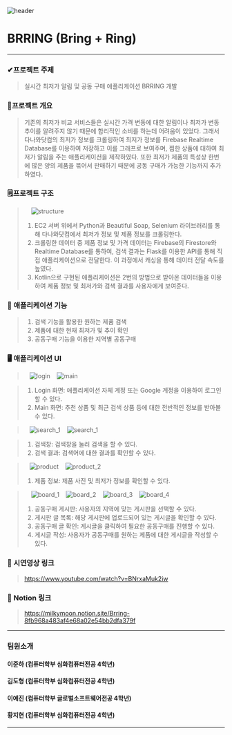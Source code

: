 ![header](https://capsule-render.vercel.app/api?type=soft&color=F7F3E9&height=120&text=BRRING&&animation=fadeIn&&fontSize=40)

# BRRING (Bring + Ring)
------------
### ✔프로젝트 주제
> 실시간 최저가 알림 및 공동 구매 애플리케이션 BRRING 개발

### 🧨프로젝트 개요
> 기존의 최저가 비교 서비스들은 실시간 가격 변동에 대한 알림이나 최저가 변동 추이를 알려주지 않기 때문에 합리적인 소비를 하는데 어려움이 있었다. 그래서 다나와닷컴의 최저가 정보를 크롤링하여 최저가 정보를 Firebase Realtime Database를 이용하여 저장하고 이를 그래프로 보여주며, 찜한 상품에 대하여 최저가 알림을 주는 애플리케이션을 제작하였다. 또한 최저가 제품의 특성상 한번에 많은 양의 제품을 묶어서 판매하기 때문에 공동 구매가 가능한 기능까지 추가하였다.

### 🗒프로젝트 구조
>
> &nbsp;&nbsp;&nbsp;&nbsp;![structure](https://user-images.githubusercontent.com/51983113/148374867-ed3f15f7-e7d3-4719-96aa-9fe04d936a14.png)
>
> 1. EC2 서버 위에서 Python과 Beautiful Soap, Selenium 라이브러리를 통해 다나와닷컴에서 최저가 정보 및 제품 정보를 크롤링한다. 
> 2. 크롤링한 데이터 중 제품 정보 및 가격 데이터는 Firebase의 Firestore와 Realtime Database를 통하여, 검색 결과는 Flask를 이용한 API를 통해 직접 애플리케이션으로 전달한다. 이 과정에서 캐싱을 통해 데이터 전달 속도를 높였다.
> 3. Kotlin으로 구현된 애플리케이션은 2번의 방법으로 받아온 데이터들을 이용하여 제품 정보 및 최저가와 검색 결과를 사용자에게 보여준다.

### 📖 애플리케이션 기능

> 1. 검색 기능을 활용한 원하는 제품 검색
> 2. 제품에 대한 현재 최저가 및 추이 확인
> 3. 공동구매 기능을 이용한 지역별 공동구매


### 🖥 애플리케이션 UI
>
> &nbsp;&nbsp;&nbsp;![login](https://user-images.githubusercontent.com/51983113/148375620-b912682e-5c02-4ab2-82e9-673ad5a2c7b3.png)
> &nbsp;&nbsp;&nbsp;![main](https://user-images.githubusercontent.com/51983113/148375624-f4a70332-185b-4787-92c6-1effc4b120e1.png)

> 1. Login 화면: 애플리케이션 자체 계정 또는 Google 계정을 이용하여 로그인 할 수 있다.
> 2. Main 화면: 추천 상품 및 최근 검색 상품 등에 대한 전반적인 정보를 받아볼 수 있다.

>&nbsp;&nbsp;&nbsp;![search_1](https://user-images.githubusercontent.com/51983113/148375928-457ab17a-639b-4949-bf9e-a4d6164e64f6.png)
>&nbsp;&nbsp;&nbsp;![search_1](https://user-images.githubusercontent.com/51983113/148375928-457ab17a-639b-4949-bf9e-a4d6164e64f6.png)

> 1. 검색창: 검색창을 눌러 검색을 할 수 있다.
> 2. 검색 결과: 검색어에 대한 결과를 확인할 수 있다.

>&nbsp;&nbsp;&nbsp;![product](https://user-images.githubusercontent.com/51983113/148376127-b7bfcb98-dcb1-4c57-9e66-dfef69b9ced7.png)
>&nbsp;&nbsp;&nbsp;![product_2](https://user-images.githubusercontent.com/51983113/148376134-757a34c1-ff22-4e2f-8b0a-34312794126a.png)
>1. 제품 정보: 제품 사진 및 최저가 정보를 확인할 수 있다.

>&nbsp;&nbsp;&nbsp; ![board_1](https://user-images.githubusercontent.com/51983113/148376150-10c3dec7-66a1-49be-ad82-d01e5442c1e0.png)
>&nbsp;&nbsp;&nbsp;![board_2](https://user-images.githubusercontent.com/51983113/148376151-7e85d5c3-f2cf-4c6e-858e-d83169330550.png)
>&nbsp;&nbsp;&nbsp;![board_3](https://user-images.githubusercontent.com/51983113/148376156-f072934c-8eb5-4ff1-925c-4a328b124cdb.png)
>&nbsp;&nbsp;&nbsp;![board_4](https://user-images.githubusercontent.com/51983113/148376160-2541ca28-9621-4aa5-bc8b-3288808a233b.png)
> 1. 공동구매 게시판: 사용자의 지역에 맞는 게시판을 선택할 수 있다.
> 2. 게시판 글 목록: 해당 게시판에 업로드되어 있는 게시글을 확인할 수 있다.
> 3. 공동구매 글 확인: 게시글을 클릭하여 필요한 공동구매를 진행할 수 있다.
> 4. 게시글 작성: 사용자가 공동구매를 원하는 제품에 대한 게시글을 작성할 수 있다.

### 🎥 시연영상 링크
> https://www.youtube.com/watch?v=BNrxaMuk2iw

### 🧑 Notion 링크
>https://milkymoon.notion.site/Brring-8fb968a483af4e68a02e54bb2dfa379f

------------
### 팀원소개
#### 이준하 (컴퓨터학부 심화컴퓨터전공 4학년)   
#### 김도형 (컴퓨터학부 심화컴퓨터전공 4학년)   
#### 이예진 (컴퓨터학부 글로벌소프트웨어전공 4학년) 
#### 황지현 (컴퓨터학부 심화컴퓨터전공 4학년)   
------------
